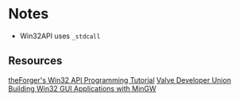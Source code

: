 # Notes

- Win32API uses `_stdcall`

## Resources
[theForger's Win32 API Programming Tutorial](http://www.winprog.org/tutorial/start.html)
[Valve Developer Union](https://valvedev.info/)
[Building Win32 GUI Applications with MinGW](https://www.transmissionzero.co.uk/computing/win32-apps-with-mingw/)

